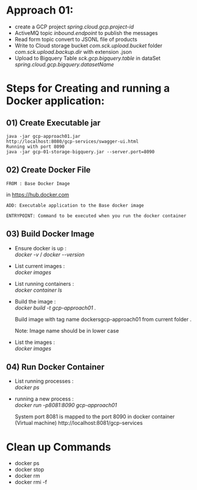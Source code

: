 # Approach 01:

* create a GCP project *spring.cloud.gcp.project-id*
* ActiveMQ topic *inbound.endpoint* to publish the messages
* Read form topic convert to JSONL file of products
* Write to Cloud storage bucket *com.sck.upload.bucket* folder *com.sck.upload.backup.dir* with extension .json
* Upload to Bigquery Table *sck.gcp.bigquery.table* in dataSet *spring.cloud.gcp.bigquery.datasetName*



# Steps for Creating and running a Docker application:
## 01) Create Executable jar
    java -jar gcp-approach01.jar
    http://localhost:8080/gcp-services/swagger-ui.html
    Running with port 8090
    java -jar gcp-01-storage-bigquery.jar --server.port=8090
## 02) Create Docker File
    FROM : Base Docker Image 
  in https://hub.docker.com
    
    ADD: Executable application to the Base docker image
    
    ENTRYPOINT: Command to be executed when you run the docker container
    
## 03) Build Docker Image
* Ensure docker is up :  
  *docker -v* / *docker --version*
* List current images :  
    *docker images*
* List running containers :  
  *docker container ls*
* Build the image :  
  *docker build -t gcp-approach01 .*
  
    Build image with tag name dockersgcp-approach01 from current folder .
  
    Note: Image name should be in lower case
* List the images :  
  *docker images*

## 04) Run Docker Container
* List running processes :  
  *docker ps*
* running a new process :  
  *docker run -p8081:8090 gcp-approach01*
  
    System port 8081 is mapped to the port 8090 in docker container (Virtual machine)
    http://localhost:8081/gcp-services

# Clean up Commands


- docker ps
- docker stop <ContainerID>
- docker rm <ContainerID>
- docker rmi -f <imageName>

